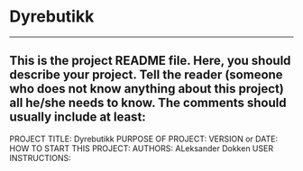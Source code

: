 # Dyrebutikk

------------------------------------------------------------------------
This is the project README file. Here, you should describe your project.
Tell the reader (someone who does not know anything about this project)
all he/she needs to know. The comments should usually include at least:
------------------------------------------------------------------------

PROJECT TITLE: Dyrebutikk
PURPOSE OF PROJECT:
VERSION or DATE:
HOW TO START THIS PROJECT:
AUTHORS: ALeksander Dokken
USER INSTRUCTIONS:
